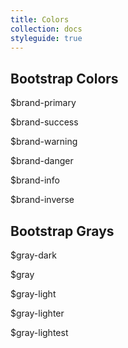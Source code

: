```yaml
---
title: Colors
collection: docs
styleguide: true
---
```

<h2>Bootstrap Colors</h2>
<div class="card-deck">
  <div class="card card-block card-inverse card-primary">
    <p class="card-text">$brand-primary</p>
  </div>
  <div class="card card-block card-inverse card-success">
    <p class="card-text">$brand-success</p>
  </div>
  <div class="card card-block card-warning">
    <p class="card-text">$brand-warning</p>
  </div>
</div>
<div class="card-deck">
  <div class="card card-block card-inverse card-danger">
    <p class="card-text">$brand-danger</p>
  </div>
  <div class="card card-block card-info">
    <p class="card-text">$brand-info</p>
  </div>
  <div class="card card-block card-inverse bg-inverse">
    <p class="card-text">$brand-inverse</p>
  </div>
</div>
<h2 class="m-t-3">Bootstrap Grays</h2>
<div class="card-deck">
  <div class="card card-block card-inverse bg-gray-dark">
    <p class="card-text">$gray-dark</p>
  </div>
  <div class="card card-block card-inverse bg-gray">
    <p class="card-text">$gray</p>
  </div>
  <div class="card card-block bg-gray-light">
    <p class="card-text">$gray-light</p>
  </div>
</div>
<div class="card-deck">
  <div class="card card-block bg-gray-lighter">
    <p class="card-text">$gray-lighter</p>
  </div>
  <div class="card card-block bg-gray-lightest">
    <p class="card-text">$gray-lightest</p>
  </div>
</div>
